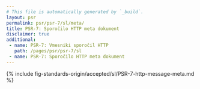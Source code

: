 ```yaml
---
# This file is automatically generated by `_build`.
layout: psr
permalink: psr/psr-7/sl/meta/
title: PSR-7: Sporočilo HTTP meta dokument
disclaimer: true
additional:
 - name: PSR-7: Vmesniki sporočil HTTP
   path: /pages/psr/psr-7/sl
 - name: PSR-7: Sporočilo HTTP meta dokument
---
```


{% include fig-standards-origin/accepted/sl/PSR-7-http-message-meta.md %}